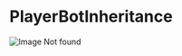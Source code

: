 # PlayerBotInheritance
![Image Not found](https://github.com/ajazahmed12345/PlayerBotInheritance/blob/master/src/main/resources/Player_bot_ss_1.PNG, "SS1")
